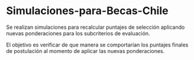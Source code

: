 # Simulaciones-para-Becas-Chile

Se realizan simulaciones para recalcular puntajes de selección aplicando nuevas ponderaciones para los subcriterios de evaluación.

El objetivo es verificar de que manera se comportarían los puntajes finales de postulación al momento de aplicar las nuevas ponderaciones. 
